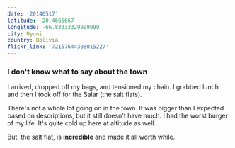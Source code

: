 ```yaml
---
date: '20140517'
latitude: -20.4666667
longitude: -66.83333329999999
city: Uyuni
country: Bolivia
flickr_link: '72157644308015227'
---
```


### I don't know what to say about the town

I arrived, dropped off my bags, and tensioned my chain. I grabbed lunch and then I took off for the Salar (the salt flats).

There's not a whole lot going on in the town. It was bigger than I expected based on descriptions, but it still doesn't have much. I had the worst burger of my life. It's quite cold up here at altitude as well.

But, the salt flat, is **incredible** and made it all worth while.



